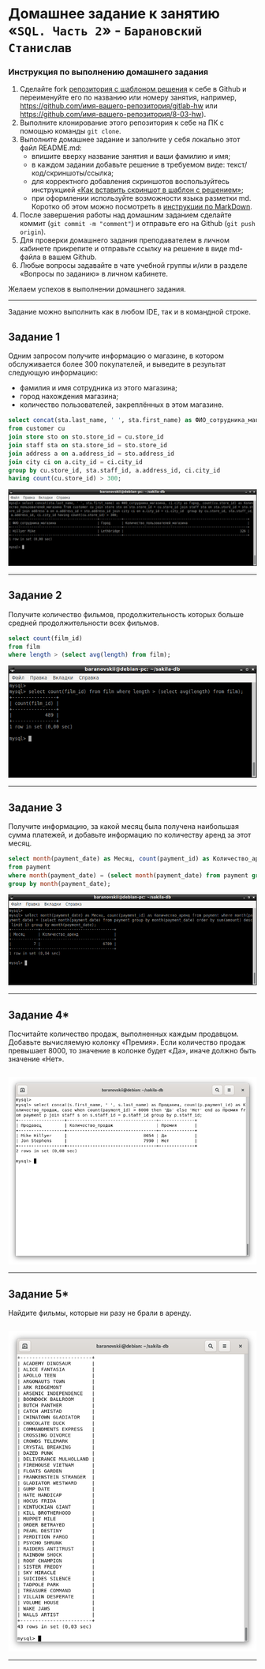 # Домашнее задание к занятию «`SQL. Часть 2`» - `Барановский Станислав`

### Инструкция по выполнению домашнего задания

1. Сделайте fork [репозитория c шаблоном решения](https://github.com/netology-code/sys-pattern-homework) к себе в Github и переименуйте его по названию или номеру занятия, например, https://github.com/имя-вашего-репозитория/gitlab-hw или https://github.com/имя-вашего-репозитория/8-03-hw).
2. Выполните клонирование этого репозитория к себе на ПК с помощью команды `git clone`.
3. Выполните домашнее задание и заполните у себя локально этот файл README.md:
   - впишите вверху название занятия и ваши фамилию и имя;
   - в каждом задании добавьте решение в требуемом виде: текст/код/скриншоты/ссылка;
   - для корректного добавления скриншотов воспользуйтесь инструкцией [«Как вставить скриншот в шаблон с решением»](https://github.com/netology-code/sys-pattern-homework/blob/main/screen-instruction.md);
   - при оформлении используйте возможности языка разметки md. Коротко об этом можно посмотреть в [инструкции по MarkDown](https://github.com/netology-code/sys-pattern-homework/blob/main/md-instruction.md).
4. После завершения работы над домашним заданием сделайте коммит (`git commit -m "comment"`) и отправьте его на Github (`git push origin`).
5. Для проверки домашнего задания преподавателем в личном кабинете прикрепите и отправьте ссылку на решение в виде md-файла в вашем Github.
6. Любые вопросы задавайте в чате учебной группы и/или в разделе «Вопросы по заданию» в личном кабинете.

Желаем успехов в выполнении домашнего задания.

---

Задание можно выполнить как в любом IDE, так и в командной строке.

## Задание 1

Одним запросом получите информацию о магазине, в котором обслуживается более 300 покупателей, и выведите в результат следующую информацию: 
- фамилия и имя сотрудника из этого магазина;
- город нахождения магазина;
- количество пользователей, закреплённых в этом магазине.
```sql
select concat(sta.last_name, ' ', sta.first_name) as ФИО_сотрудника_магазина, ci.city as Город_нахождения_магазина, count(cu.store_id) as Количество_пользователей_магазина
from customer cu
join store sto on sto.store_id = cu.store_id
join staff sta on sta.store_id = sto.store_id
join address a on a.address_id = sto.address_id
join city ci on a.city_id = ci.city_id
group by cu.store_id, sta.staff_id, a.address_id, ci.city_id
having count(cu.store_id) > 300;
```
![Скриншот выполнения запроса](https://github.com/StanislavBaranovskii/12-4-hw/blob/main/img/12-4-1.png "Скриншот выполнения запроса")

---
## Задание 2

Получите количество фильмов, продолжительность которых больше средней продолжительности всех фильмов.
```sql
select count(film_id)
from film
where length > (select avg(length) from film);
```
![Скриншот выполнения запроса](https://github.com/StanislavBaranovskii/12-4-hw/blob/main/img/12-4-2.png "Скриншот выполнения запроса")

---
## Задание 3

Получите информацию, за какой месяц была получена наибольшая сумма платежей, и добавьте информацию по количеству аренд за этот месяц.
```sql
select month(payment_date) as Месяц, count(payment_id) as Количество_аренд
from payment
where month(payment_date) = (select month(payment_date) from payment group by month(payment_date) order by sum(amount) desc limit 1)
group by month(payment_date);
```
![Скриншот выполнения запроса](https://github.com/StanislavBaranovskii/12-4-hw/blob/main/img/12-4-3.png "Скриншот выполнения запроса")

---
## Задание 4*

Посчитайте количество продаж, выполненных каждым продавцом. Добавьте вычисляемую колонку «Премия». Если количество продаж превышает 8000, то значение в колонке будет «Да», иначе должно быть значение «Нет».
```sql

```
![Скриншот выполнения запроса](https://github.com/StanislavBaranovskii/12-4-hw/blob/main/img/12-4-4.png "Скриншот выполнения запроса")

---
## Задание 5*

Найдите фильмы, которые ни разу не брали в аренду.
```sql

```
![Скриншот выполнения запроса](https://github.com/StanislavBaranovskii/12-4-hw/blob/main/img/12-4-5.png "Скриншот выполнения запроса")

---
